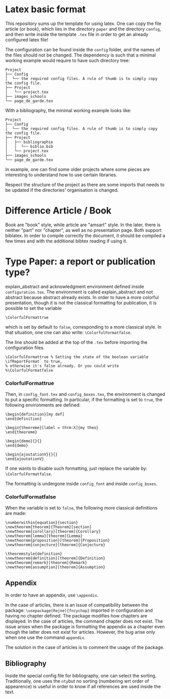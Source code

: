 # Latex basic format

This repository sums up the template for using latex. One can copy the file article (or book), which lies in the
directory `paper`  and the directory `config`, and then write inside the template `.tex` file in order to get an already
configured latex file!

The configuration can be found inside the `config` folder, and the names of the files should not be changed. 
The dependency is such that a
minimal working example would require to have such directory tree:

```
Project
├── Config
│  └── the required config files. A rule of thumb is to simply copy the config file.
├── Project
│   └── project.tex
├── images_schools
└── page_de_garde.tex
```

With a bibliography, the minimal working example looks like:

```
Project
├── Config
│  └── the required config files. A rule of thumb is to simply copy the config file.
├── Project
│   ├── bibliographie
│   │  └── biblio.bib
│   └── project.tex
├── images_schools
└── page_de_garde.tex
```

In example, one can find some older projects where some pieces are interesting to understand how to use certain
libraries.

Respect the structure of the project as there are some imports that needs to be updated if the directories' organisation
is changed.

# Difference Article / Book

Book are "book" style, while article are "amsart" style. In the later, there is neither "part" nor "chapter", as well as
no presentation page. Both support biblatex. In order to compile correctly the document, it should be compiled a few
times and with the additional bibtex reading if using it.

# Type Paper: a report or publication type?

explain_abstract and acknowledgment environment defined inside `configuration.tex`. The environment is called
explain_abstract and not abstract because abstract already exists. In order to have a more colorful presentation, though
it is not the classical formatting for publication, it is possible to set the variable

`\ColorfulFormattrue`

which is set by default to `false`, corresponding to a more classical style. In that situation, one cne can also
write: `\ColorfulFormatfalse`.

The line should be added at the top of the `.tex` before importing the configuration files.

    \ColorfulFormattrue % Setting the state of the boolean variable \ifReportFormat` to true, 
    % otherwise it's false already. Or you could write %\ColorfulFormatfalse

### ColorfulFormattrue

Then, in `config_font.tex` and `config_boxes.tex`, the environment is changed to put a specific formatting. In
particular, if the formatting is set to `true`, the following environments are defined:

    \begin{definition}[my def]
    \end{definition}
    
    \begin{theoreme}[label = thrm:X]{my theo} 
    \end{theoreme}
    
    \begin{demo}{}{} 
    \end{demo}
    
    \begin{ajoutationV}{}{} 
    \end{ajoutationV}

If one wants to disable such formatting, just replace the variable by:  `\ColorfulFormatfalse`.

The formatting is undergone inside `config_font` and inside `config_boxes`.

### ColorfulFormatfalse

When the variable is set to `false`, the following more classical definitions are made:

    \numberwithin{equation}{section}
    \newtheorem{theorem}{Theorem}[section]
    \newtheorem{corollary}[theorem]{Corollary}
    \newtheorem{lemma}[theorem]{Lemma}
    \newtheorem{proposition}[theorem]{Proposition}
    \newtheorem{conjecture}[theorem]{Conjecture}
    
    \theoremstyle{definition}
    \newtheorem{definition}[theorem]{Definition}
    \newtheorem{remark}[theorem]{Remark}
    \newtheorem{assumption}[theorem]{Assumption}

## Appendix

In order to have an appendix, use `\appendix`. 

In the case of articles, there is an issue of compatibility between the
package: `\usepackage[Rejne]{fncychap}` imported in configuration and having no chapter defined. The package modifies how chapters are displayed.
In the case of articles, the command chapter does not exist. 
The issue arises when the package is formatting the appendix as a chapter even though the latter does not exist for articles.
However, the bug arise only when one use the command `appendix`.

The solution in the case of articles is to comment the usage of the package.

## Bibliography

Inside the special config file for bibliography, one can select the sorting. Traditionally, one uses the `nty`but no
sorting (numbering wrt order of appearence)
is useful in order to know if all references are used inside the text.
